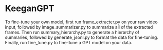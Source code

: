 # KeeganGPT

To fine-tune your own model, first run frame_extracter.py on your raw video input, followed by image_summarizer.py to summarize all of the extracted frames. Then run summary_hierarchy.py to generate a hierarchy of summaries, followed by generate_jsonl.py to format the data for fine-tuning. Finally, run fine_tune.py to fine-tune a GPT model on your data. 
